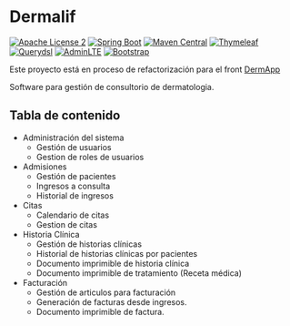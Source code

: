 # Dermalif
[![Apache License 2](https://img.shields.io/badge/License-ASF2-blue.svg)](https://www.apache.org/licenses/LICENSE-2.0.txt)
[![Spring Boot](https://img.shields.io/badge/Spring%20Boot-1.5.4-green.svg)](https://projects.spring.io/spring-boot/)
[![Maven Central](https://img.shields.io/badge/Maven-4.0.0-blue.svg)](https://maven.apache.org/)
[![Thymeleaf](https://img.shields.io/badge/Thymeleaf-3.0.7-green.svg)](http://www.thymeleaf.org/)
[![Querydsl](https://img.shields.io/badge/Querydsl-4.1.3-blue.svg)](http://www.querydsl.com/)
[![AdminLTE](https://img.shields.io/badge/AdminLTE-2.4.0--rc-yellow.svg)](https://adminlte.io/)
[![Bootstrap](https://img.shields.io/badge/Bootstrap-3.3.7-blue.svg)](https://getbootstrap.com/docs/3.3/)


Este proyecto está en proceso de refactorización para el front [DermApp](https://github.com/a2mv/react-derma-app/tree/develop)

Software para gestión de consultorio de dermatologia.

## Tabla de contenido
- Administración del sistema
  - Gestión de usuarios
  - Gestion de roles de usuarios
- Admisiones
  - Gestión de pacientes
  - Ingresos a consulta
  - Historial de ingresos
- Citas
  - Calendario de citas
  - Gestion de citas
- Historia Clínica
  - Gestión de historias clínicas
  - Historial de historias clínicas por pacientes
  - Documento imprimible de historia clínica
  - Documento imprimible de tratamiento (Receta médica)
- Facturación
  - Gestión de articulos para facturación
  - Generación de facturas desde ingresos.
  - Documento imprimible de factura.
